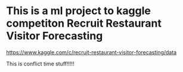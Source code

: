 # This is a ml project to kaggle competiton Recruit Restaurant Visitor Forecasting <br>
https://www.kaggle.com/c/recruit-restaurant-visitor-forecasting/data

This is conflict time stuff!!!!!
